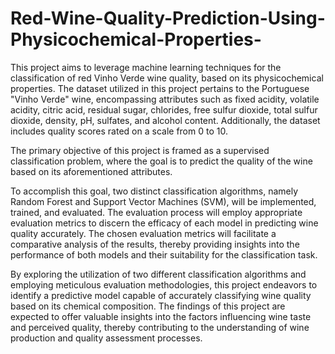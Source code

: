 # Red-Wine-Quality-Prediction-Using-Physicochemical-Properties-
This project aims to leverage machine learning techniques for the classification of red Vinho Verde wine quality, based on its physicochemical properties. The dataset utilized in this project pertains to the Portuguese "Vinho Verde" wine, encompassing attributes such as fixed acidity, volatile acidity, citric acid, residual sugar, chlorides, free sulfur dioxide, total sulfur dioxide, density, pH, sulfates, and alcohol content. Additionally, the dataset includes quality scores rated on a scale from 0 to 10.

The primary objective of this project is framed as a supervised classification problem, where the goal is to predict the quality of the wine based on its aforementioned attributes.

To accomplish this goal, two distinct classification algorithms, namely Random Forest and Support Vector Machines (SVM), will be implemented, trained, and evaluated. The evaluation process will employ appropriate evaluation metrics to discern the efficacy of each model in predicting wine quality accurately. The chosen evaluation metrics will facilitate a comparative analysis of the results, thereby providing insights into the performance of both models and their suitability for the classification task.

By exploring the utilization of two different classification algorithms and employing meticulous evaluation methodologies, this project endeavors to identify a predictive model capable of accurately classifying wine quality based on its chemical composition. The findings of this project are expected to offer valuable insights into the factors influencing wine taste and perceived quality, thereby contributing to the understanding of wine production and quality assessment processes.

